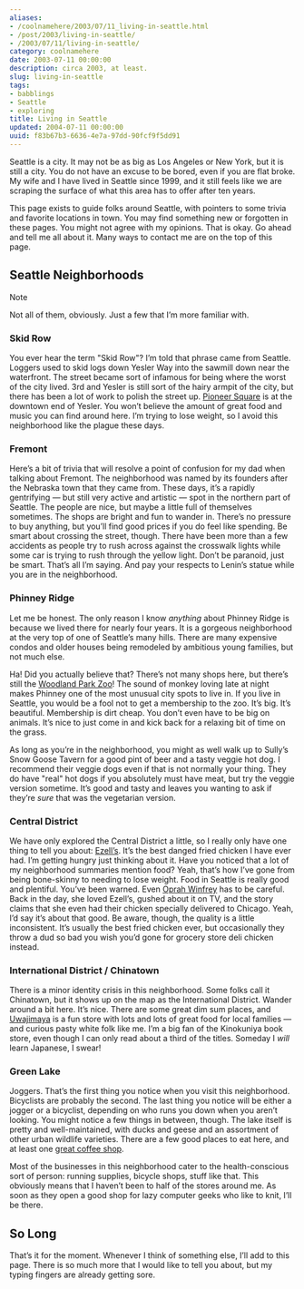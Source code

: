 ```yaml
---
aliases:
- /coolnamehere/2003/07/11_living-in-seattle.html
- /post/2003/living-in-seattle/
- /2003/07/11/living-in-seattle/
category: coolnamehere
date: 2003-07-11 00:00:00
description: circa 2003, at least.
slug: living-in-seattle
tags:
- babblings
- Seattle
- exploring
title: Living in Seattle
updated: 2004-07-11 00:00:00
uuid: f83b67b3-6636-4e7a-97dd-90fcf9f5dd91
---
```


Seattle is a city. It may not be as big as Los Angeles or New York, but
it is still a city. You do not have an excuse to be bored, even if you
are flat broke. My wife and I have lived in Seattle since 1999, and it
still feels like we are scraping the surface of what this area has to
offer after ten years.

This page exists to guide folks around Seattle, with pointers to some
trivia and favorite locations in town. You may find something new or
forgotten in these pages. You might not agree with my opinions. That is
okay. Go ahead and tell me all about it. Many ways to contact me are on
the top of this page.

## Seattle Neighborhoods

<aside class="admonition note">
<p class="admonition-title">Note</p>

  Not all of them, obviously. Just a few that I’m more familiar with.

</aside>

### Skid Row

You ever hear the term "Skid Row"? I’m told that phrase came from
Seattle. Loggers used to skid logs down Yesler Way into the sawmill down
near the waterfront. The street became sort of infamous for being where
the worst of the city lived. 3rd and Yesler is still sort of the hairy
armpit of the city, but there has been a lot of work to polish the
street up. [Pioneer Square](http://www.pioneersquare.org) is at the
downtown end of Yesler. You won’t believe the amount of great food and
music you can find around here. I’m trying to lose weight, so I avoid
this neighborhood like the plague these days.

### Fremont

Here’s a bit of trivia that will resolve a point of confusion for my dad
when talking about Fremont. The neighborhood was named by its founders
after the Nebraska town that they came from. These days, it’s a rapidly
gentrifying — but still very active and artistic — spot in the northern
part of Seattle. The people are nice, but maybe a little full of
themselves sometimes. The shops are bright and fun to wander in. There’s
no pressure to buy anything, but you’ll find good prices if you do feel
like spending. Be smart about crossing the street, though. There have
been more than a few accidents as people try to rush across against the
crosswalk lights while some car is trying to rush through the yellow
light. Don’t be paranoid, just be smart. That’s all I’m saying. And pay
your respects to Lenin’s statue while you are in the neighborhood.

### Phinney Ridge

Let me be honest. The only reason I know *anything* about Phinney Ridge
is because we lived there for nearly four years. It is a gorgeous
neighborhood at the very top of one of Seattle’s many hills. There are
many expensive condos and older houses being remodeled by ambitious
young families, but not much else.

Ha\! Did you actually believe that? There’s not many shops here, but
there’s still the [Woodland Park Zoo](http://www.zoo.org/)\! The sound
of monkey loving late at night makes Phinney one of the most unusual
city spots to live in. If you live in Seattle, you would be a fool not
to get a membership to the zoo. It’s big. It’s beautiful. Membership is
dirt cheap. You don’t even have to be big on animals. It’s nice to just
come in and kick back for a relaxing bit of time on the grass.

As long as you’re in the neighborhood, you might as well walk up to
Sully’s Snow Goose Tavern for a good pint of beer and a tasty veggie hot
dog. I recommend their veggie dogs even if that is not normally your
thing. They do have "real" hot dogs if you absolutely must have meat,
but try the veggie version sometime. It’s good and tasty and leaves you
wanting to ask if they’re *sure* that was the vegetarian version.

### Central District

We have only explored the Central District a little, so I really only
have one thing to tell you about:
[Ezell’s](http://www.ezellschicken.com/). It’s the best danged fried
chicken I have ever had. I’m getting hungry just thinking about it. Have
you noticed that a lot of my neighborhood summaries mention food? Yeah,
that’s how I’ve gone from being bone-skinny to needing to lose weight.
Food in Seattle is really good and plentiful. You’ve been warned. Even
[Oprah Winfrey](http://www.oprah.com/index.html) has to be careful. Back
in the day, she loved Ezell’s, gushed about it on TV, and the story
claims that she even had their chicken specially delivered to Chicago.
Yeah, I’d say it’s about that good. Be aware, though, the quality is a
little inconsistent. It’s usually the best fried chicken ever, but
occasionally they throw a dud so bad you wish you’d gone for grocery
store deli chicken instead.

### International District / Chinatown

There is a minor identity crisis in this neighborhood. Some folks call
it Chinatown, but it shows up on the map as the International District.
Wander around a bit here. It’s nice. There are some great dim sum
places, and [Uwajimaya](http://www.uwajimaya.com/) is a fun store with
lots and lots of great food for local families — and curious pasty white
folk like me. I’m a big fan of the Kinokuniya book store, even though I
can only read about a third of the titles. Someday I *will* learn
Japanese, I swear\!

### Green Lake

Joggers. That’s the first thing you notice when you visit this
neighborhood. Bicyclists are probably the second. The last thing you
notice will be either a jogger or a bicyclist, depending on who runs you
down when you aren’t looking. You might notice a few things in between,
though. The lake itself is pretty and well-maintained, with ducks and
geese and an assortment of other urban wildlife varieties. There are a
few good places to eat here, and at least one [great coffee
shop](http://thecoffeerevolution.com/).

Most of the businesses in this neighborhood cater to the
health-conscious sort of person: running supplies, bicycle shops, stuff
like that. This obviously means that I haven’t been to half of the
stores around me. As soon as they open a good shop for lazy computer
geeks who like to knit, I’ll be there.

## So Long

That’s it for the moment. Whenever I think of something else, I’ll add
to this page. There is so much more that I would like to tell you about,
but my typing fingers are already getting sore.